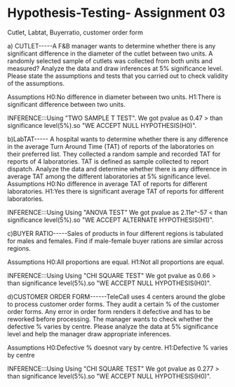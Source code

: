 # Hypothesis-Testing- Assignment 03
Cutlet, Labtat, Buyerratio, customer order form

a) CUTLET-----A F&B manager wants to determine whether there is any significant difference in the diameter of the cutlet between two units. A randomly selected sample of cutlets was collected from both units and measured? Analyze the data and draw inferences at 5% significance level. Please state the assumptions and tests that you carried out to check validity of the assumptions.
 
 Assumptions H0:No difference in diameter between two units.
              H1:There is significant difference between two units.
  
  INFERENCE:::Using  "TWO SAMPLE T TEST".
              We got pvalue as 0.47 > than significance level(5%).so "WE ACCEPT NULL HYPOTHESIS(H0)". 
              
              
b)LabTAT----- A hospital wants to determine whether there is any difference in the average Turn Around Time (TAT) of reports of the laboratories on their preferred list. They collected a random sample and recorded TAT for reports of 4 laboratories. TAT is defined as sample collected to report dispatch.
   Analyze the data and determine whether there is any difference in average TAT among the different laboratories at 5% significance level.
 
   Assumptions   H0:No difference in average TAT of reports for different laboratories. 
              H1:Yes there is significant  average TAT of reports for different laboratories.
  
  INFERENCE:::Using  Using "ANOVA TEST"
              We got pvalue as 2.11e^-57 < than significance level(5%).so "WE ACCEPT ALTERNATE HYPOTHESIS(H1)".
              
              
              
c)BUYER RATIO-----Sales of products in four different regions is tabulated for males and females. Find if male-female buyer rations are similar across regions.

   Assumptions   H0:All proportions are equal.
                 H1:Not all proportions are equal.
  
  INFERENCE:::Using  Using "CHI SQUARE TEST"
              We got pvalue as 0.66 > than significance level(5%).so "WE ACCEPT NULL HYPOTHESIS(H0)".
              
              
  
  d)CUSTOMER ORDER FORM------TeleCall uses 4 centers around the globe to process customer order forms. They audit a certain %  of the customer order forms. Any error in order form renders it defective and has to be reworked before processing.  The manager wants to check whether the defective %  varies by centre. Please analyze the data at 5% significance level and help the manager draw appropriate inferences.
  
  
   Assumptions   H0:Defective % doesnot vary by centre.
                 H1:Defective % varies by centre
  
  INFERENCE:::Using  Using "CHI SQUARE TEST"
              We got pvalue as 0.277 > than significance level(5%).so "WE ACCEPT NULL HYPOTHESIS(H0)".
              
              
              
                 

              
              
              
